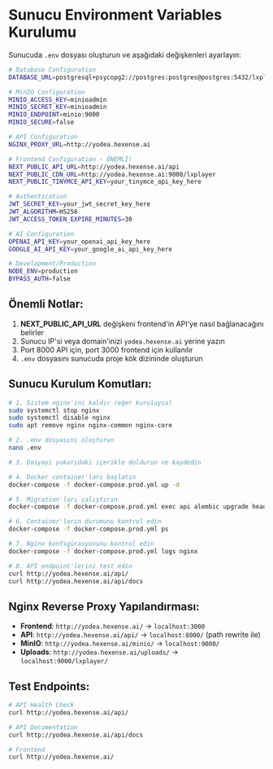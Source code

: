 # Sunucu Environment Variables Kurulumu

Sunucuda `.env` dosyası oluşturun ve aşağıdaki değişkenleri ayarlayın:

```bash
# Database Configuration
DATABASE_URL=postgresql+psycopg2://postgres:postgres@postgres:5432/lxplayer

# MinIO Configuration
MINIO_ACCESS_KEY=minioadmin
MINIO_SECRET_KEY=minioadmin
MINIO_ENDPOINT=minio:9000
MINIO_SECURE=false

# API Configuration
NGINX_PROXY_URL=http://yodea.hexense.ai

# Frontend Configuration - ÖNEMLİ!
NEXT_PUBLIC_API_URL=http://yodea.hexense.ai/api
NEXT_PUBLIC_CDN_URL=http://yodea.hexense.ai:9000/lxplayer
NEXT_PUBLIC_TINYMCE_API_KEY=your_tinymce_api_key_here

# Authentication
JWT_SECRET_KEY=your_jwt_secret_key_here
JWT_ALGORITHM=HS256
JWT_ACCESS_TOKEN_EXPIRE_MINUTES=30

# AI Configuration
OPENAI_API_KEY=your_openai_api_key_here
GOOGLE_AI_API_KEY=your_google_ai_api_key_here

# Development/Production
NODE_ENV=production
BYPASS_AUTH=false
```

## Önemli Notlar:

1. **NEXT_PUBLIC_API_URL** değişkeni frontend'in API'ye nasıl bağlanacağını belirler
2. Sunucu IP'si veya domain'inizi `yodea.hexense.ai` yerine yazın
3. Port 8000 API için, port 3000 frontend için kullanılır
4. `.env` dosyasını sunucuda proje kök dizininde oluşturun

## Sunucu Kurulum Komutları:

```bash
# 1. Sistem nginx'ini kaldır (eğer kuruluysa)
sudo systemctl stop nginx
sudo systemctl disable nginx
sudo apt remove nginx nginx-common nginx-core

# 2. .env dosyasını oluşturun
nano .env

# 3. Dosyayı yukarıdaki içerikle doldurun ve kaydedin

# 4. Docker container'ları başlatın
docker-compose -f docker-compose.prod.yml up -d

# 5. Migration'ları çalıştırın
docker-compose -f docker-compose.prod.yml exec api alembic upgrade head

# 6. Container'ların durumunu kontrol edin
docker-compose -f docker-compose.prod.yml ps

# 7. Nginx konfigürasyonunu kontrol edin
docker-compose -f docker-compose.prod.yml logs nginx

# 8. API endpoint'lerini test edin
curl http://yodea.hexense.ai/api/
curl http://yodea.hexense.ai/api/docs
```

## Nginx Reverse Proxy Yapılandırması:

- **Frontend**: `http://yodea.hexense.ai/` → `localhost:3000`
- **API**: `http://yodea.hexense.ai/api/` → `localhost:8000/` (path rewrite ile)
- **MinIO**: `http://yodea.hexense.ai/minio/` → `localhost:9000/`
- **Uploads**: `http://yodea.hexense.ai/uploads/` → `localhost:9000/lxplayer/`

## Test Endpoints:

```bash
# API Health Check
curl http://yodea.hexense.ai/api/

# API Documentation
curl http://yodea.hexense.ai/api/docs

# Frontend
curl http://yodea.hexense.ai/
```
